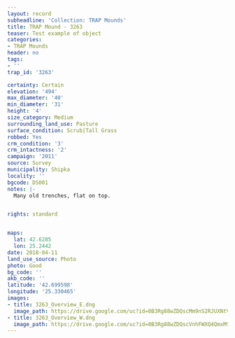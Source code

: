 ```yaml
---
layout: record
subheadline: 'Collection: TRAP Mounds'
title: TRAP Mound - 3263
teaser: Test example of object
categories:
- TRAP Mounds
header: no
tags:
- ''
trap_id: '3263'

certainty: Certain
elevation: '494'
max_diameter: '40'
min_diameter: '31'
height: '4'
size_category: Medium
surrounding_land_use: Pasture
surface_condition: Scrub|Tall Grass
robbed: Yes
crm_condition: '3'
crm_intactness: '2'
campaign: '2011'
source: Survey
municipality: Shipka
locality: ''
bgcode: DS001
notes: |-
  Many old trenches, flat on top.


rights: standard


maps:
  lat: 42.6285
  lon: 25.2442
date: 2018-04-11
land_use_source: Photo
photo: Good
bg_code: ''
akb_code: ''
latitude: '42.699598'
longitude: '25.330465'
images:
- title: 3263_Overview_E.dng
  image_path: https://drive.google.com/uc?id=0B3Rg88wZDQscMm9nS2RJUXNtVkk
- title: 3263_Overview_W.dng
  image_path: https://drive.google.com/uc?id=0B3Rg88wZDQscVnhFWXQ4QmxMS2M
---
```

